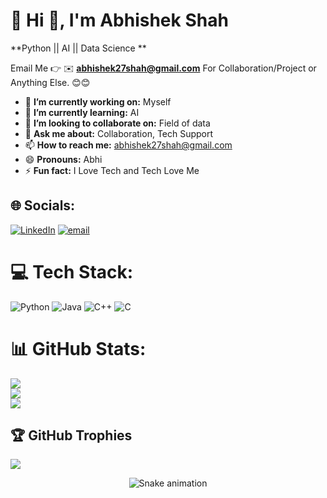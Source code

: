 # 💫 Hi 👋, I'm Abhishek Shah
**Python || AI || Data Science **

Email Me 👉 ✉️ **abhishek27shah@gmail.com** For Collaboration/Project or Anything Else. 😊😊

- 🔭 **I’m currently working on:** Myself 
- 🌱 **I’m currently learning:** AI
- 👯 **I’m looking to collaborate on:** Field of data
- 💬 **Ask me about:** Collaboration, Tech Support
- 📫 **How to reach me:** abhishek27shah@gmail.com
- 😄 **Pronouns:** Abhi
- ⚡ **Fun fact:** I Love Tech and Tech Love Me

## 🌐 Socials:
[![LinkedIn](https://img.shields.io/badge/LinkedIn-%230077B5.svg?logo=linkedin&logoColor=white)](https://linkedin.com/in/abhishek-shah272002) [![email](https://img.shields.io/badge/Email-D14836?logo=gmail&logoColor=white)](mailto:abhishek27shah@gmail.com) 

# 💻 Tech Stack:
![Python](https://img.shields.io/badge/python-3670A0?style=for-the-badge&logo=python&logoColor=ffdd54) ![Java](https://img.shields.io/badge/java-%23ED8B00.svg?style=for-the-badge&logo=openjdk&logoColor=white) ![C++](https://img.shields.io/badge/c++-%2300599C.svg?style=for-the-badge&logo=c%2B%2B&logoColor=white) ![C](https://img.shields.io/badge/c-%2300599C.svg?style=for-the-badge&logo=c&logoColor=white)
# 📊 GitHub Stats:
![](https://github-readme-stats.vercel.app/api?username=AbhishekShah272002&theme=nightowl&hide_border=true&include_all_commits=true&count_private=false)<br/>
![](https://nirzak-streak-stats.vercel.app/?user=AbhishekShah272002&theme=nightowl&hide_border=true)<br/>
![](https://github-readme-stats.vercel.app/api/top-langs/?username=AbhishekShah272002&theme=nightowl&hide_border=true&include_all_commits=true&count_private=false&layout=compact)

## 🏆 GitHub Trophies
![](https://github-profile-trophy.vercel.app/?username=AbhishekShah272002&theme=radical&no-frame=false&no-bg=true&margin-w=4)



<!-- Snake Game Repo View -->

<div align="center">
  <img src="https://profile-readme-generator.com/assets/snake.svg" alt="Snake animation" />
</div>


<!-- Proudly created with GPRM ( https://gprm.itsvg.in ) -->
